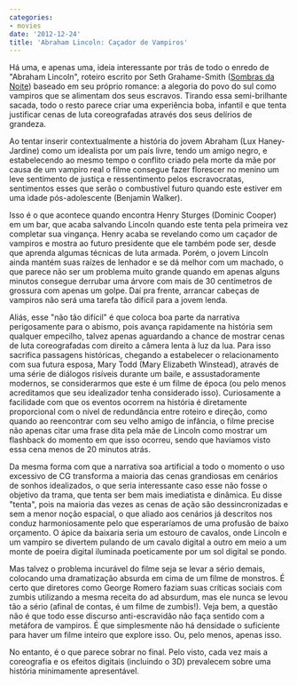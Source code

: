 ```yaml
---
categories:
- movies
date: '2012-12-24'
title: 'Abraham Lincoln: Caçador de Vampiros'
---
```


Há uma, e apenas uma, ideia interessante por trás de todo o enredo de "Abraham Lincoln", roteiro escrito por Seth Grahame-Smith ([Sombras da Noite]) baseado em seu próprio romance: a alegoria do povo do sul como vampiros que se alimentam dos seus escravos. Tirando essa semi-brilhante sacada, todo o resto parece criar uma experiência boba, infantil e que tenta justificar cenas de luta coreografadas através dos seus delírios de grandeza.

Ao tentar inserir contextualmente a história do jovem Abraham (Lux Haney-Jardine) como um idealista por um país livre, tendo um amigo negro, e estabelecendo ao mesmo tempo o conflito criado pela morte da mãe por causa de um vampiro real o filme consegue fazer florescer no menino um leve sentimento de justiça e ressentimento pelos escravocratas, sentimentos esses que serão o combustível futuro quando este estiver em uma idade pós-adolescente (Benjamin Walker).

Isso é o que acontece quando encontra Henry Sturges (Dominic Cooper) em um bar, que acaba salvando Lincoln quando este tenta pela primeira vez completar sua vingança. Henry acaba se revelando como um caçador de vampiros e mostra ao futuro presidente que ele também pode ser, desde que aprenda algumas técnicas de luta armada. Porém, o jovem Lincoln ainda mantém suas raízes de lenhador e se dá melhor com um machado, o que parece não ser um problema muito grande quando em apenas alguns minutos consegue derrubar uma árvore com mais de 30 centímetros de grossura com apenas um golpe. Daí pra frente, arrancar cabeças de vampiros não será uma tarefa tão difícil para a jovem lenda.

Aliás, esse "não tão difícil" é que coloca boa parte da narrativa perigosamente para o abismo, pois avança rapidamente na história sem qualquer empecilho, talvez apenas aguardando a chance de mostrar cenas de luta coreografadas com direito a câmera lenta à luz da lua. Para isso sacrifica passagens históricas, chegando a estabelecer o relacionamento com sua futura esposa, Mary Todd (Mary Elizabeth Winstead), através de uma série de diálogos risíveis durante um baile, e assustadoramente modernos, se considerarmos que este é um filme de época (ou pelo menos acreditamos que seu idealizador tenha considerado isso). Curiosamente a facilidade com que os eventos ocorrem na história é diretamente proporcional com o nível de redundância entre roteiro e direção, como quando ao reencontrar com seu velho amigo de infância, o filme precise não apenas citar uma frase dita pela mãe de Lincoln como mostrar um flashback do momento em que isso ocorreu, sendo que havíamos visto essa cena menos de 20 minutos atrás.

Da mesma forma com que a narrativa soa artificial a todo o momento o uso excessivo de CG transforma a maioria das cenas grandiosas em cenários de sonhos idealizados, o que seria interessante caso esse não fosse o objetivo da trama, que tenta ser bem mais imediatista e dinâmica. Eu disse "tenta", pois na maioria das vezes as cenas de ação são dessincronizadas e sem a menor noção espacial, o que aliado aos cenários já descritos nos conduz harmoniosamente pelo que esperaríamos de uma profusão de baixo orçamento. O ápice da baixaria seria um estouro de cavalos, onde Lincoln e um vampiro se divertem pulando de um cavalo digital a outro em meio a um monte de poeira digital iluminada poeticamente por um sol digital se pondo.

Mas talvez o problema incurável do filme seja se levar a sério demais, colocando uma dramatização absurda em cima de um filme de monstros. É certo que diretores como George Romero faziam suas críticas sociais com zumbis utilizando a mesma receita do ad absurdum, mas ele nunca se levou tão a sério (afinal de contas, é um filme de zumbis!). Veja bem, a questão não é que todo esse discurso anti-escravidão não faça sentido com a metáfora de vampiros. É que simplesmente não há densidade o suficiente para haver um filme inteiro que explore isso. Ou, pelo menos, apenas isso.

No entanto, é o que parece sobrar no final. Pelo visto, cada vez mais a coreografia e os efeitos digitais (incluindo o 3D) prevalecem sobre uma história minimamente apresentável.

[Sombras da Noite]: /sombras-da-noite